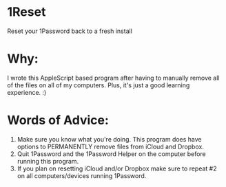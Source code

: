 1Reset
======
Reset your 1Password back to a fresh install

Why:
====

I wrote this AppleScript based program after having to manually remove all of the files on all of my computers.
Plus, it's just a good learning experience. :)

Words of Advice:
================

1. Make sure you know what you're doing. This program does have options to PERMANENTLY remove files from iCloud and Dropbox.
2. Quit 1Password and the 1Password Helper on the computer before running this program.
3. If you plan on resetting iCloud and/or Dropbox make sure to repeat #2 on all computers/devices running 1Password.
